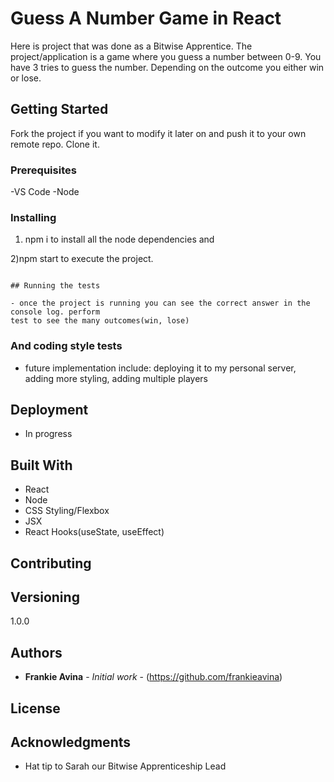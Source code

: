 # Guess A Number Game in React 

Here is project that was done as a Bitwise Apprentice. The project/application is a game where you guess a number between 0-9. You have 
3 tries to guess the number. Depending on the outcome you either win or lose. 

## Getting Started

Fork the project if you want to modify it later on and push it to your own remote repo. 
Clone it. 

### Prerequisites

-VS Code 
-Node

### Installing

1) npm i to install all the node dependencies and 

2)npm start to execute the project. 
```

## Running the tests

- once the project is running you can see the correct answer in the console log. perform 
test to see the many outcomes(win, lose)
```

### And coding style tests

- future implementation include: deploying it to my personal server, adding more styling, adding 
    multiple players 

## Deployment

- In progress 

## Built With

* React
* Node
* CSS Styling/Flexbox
* JSX 
* React Hooks(useState, useEffect)

## Contributing


## Versioning

1.0.0

## Authors

* **Frankie Avina** - *Initial work* - (https://github.com/frankieavina)


## License



## Acknowledgments

* Hat tip to Sarah our Bitwise Apprenticeship Lead 
